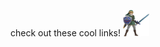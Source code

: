 check out these cool links!
<a href="default.asp">
  <img src="link.jpg" alt="a cool link" style="width:42px;height:42px;border:0;">
</a>
